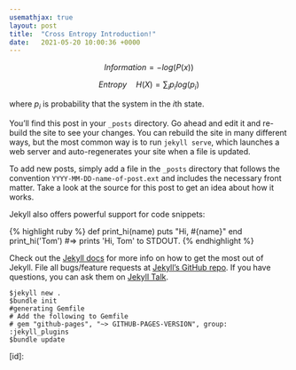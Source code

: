 ```yaml
---
usemathjax: true
layout: post
title:  "Cross Entropy Introduction!"
date:   2021-05-20 10:00:36 +0000
---
```

$$
Information = -log(P(x))
$$

$$
Entropy\quad H(X) = \sum_i p_i log(p_i)
$$

where $p_i$ is probability that the system in the $i$th state.



You’ll find this post in your `_posts` directory. Go ahead and edit it and re-build the site to see your changes. You can rebuild the site in many different ways, but the most common way is to run `jekyll serve`, which launches a web server and auto-regenerates your site when a file is updated.

To add new posts, simply add a file in the `_posts` directory that follows the convention `YYYY-MM-DD-name-of-post.ext` and includes the necessary front matter. Take a look at the source for this post to get an idea about how it works.

Jekyll also offers powerful support for code snippets:

{% highlight ruby %}
def print_hi(name)
  puts "Hi, #{name}"
end
print_hi('Tom')
#=> prints 'Hi, Tom' to STDOUT.
{% endhighlight %}

Check out the [Jekyll docs][jekyll-docs] for more info on how to get the most out of Jekyll. File all bugs/feature requests at [Jekyll’s GitHub repo][jekyll-gh]. If you have questions, you can ask them on [Jekyll Talk][jekyll-talk].

[jekyll-docs]: http://jekyllrb.com/docs/home
[jekyll-gh]:   https://github.com/jekyll/jekyll
[jekyll-talk]: https://talk.jekyllrb.com/

```shell
$jekyll new .
$bundle init
#generating Gemfile
# Add the following to Gemfile
# gem "github-pages", "~> GITHUB-PAGES-VERSION", group: :jekyll_plugins
$bundle update
```



[id]: 
